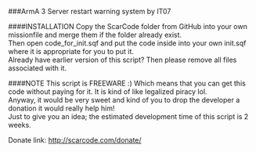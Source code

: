 ###ArmA 3 Server restart warning system by IT07

####INSTALLATION
Copy the ScarCode folder from GitHub into your own missionfile and merge them if the folder already exist.<br />
Then open code_for_init.sqf and put the code inside into your own init.sqf where it is appropriate for you to put it. <br />
Already have earlier version of this script? Then please remove all files associated with it.

####NOTE
This script is FREEWARE :) Which means that you can get this code without paying for it. It is kind of like legalized piracy lol. <br />
Anyway, it would be very sweet and kind of you to drop the developer a donation it would really help him! <br />
Just to give you an idea; the estimated development time of this script is 2 weeks. 

Donate link:
http://scarcode.com/donate/